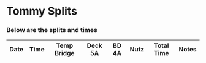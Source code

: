 # Tommy Splits 



### Below are the splits and times

|Date|Time|Temp Bridge|Deck 5A|BD 4A|Nutz|Total Time|Notes|
|---|---|---|---|---|---|---|---|